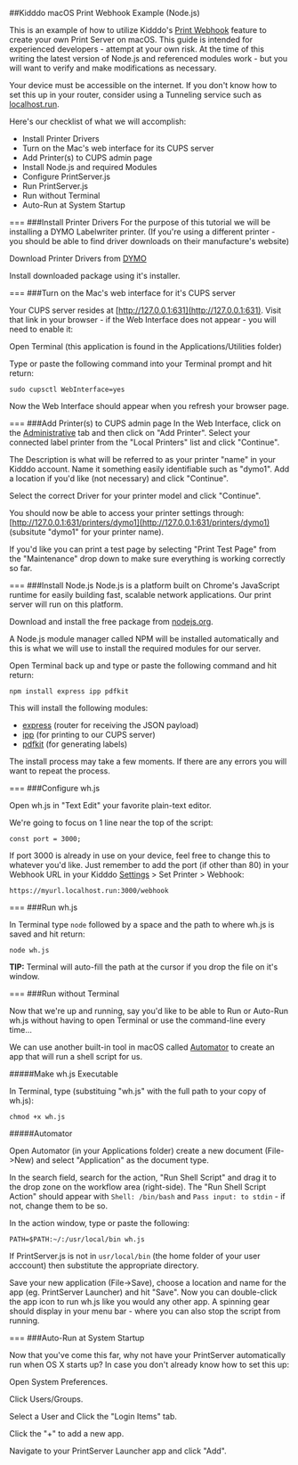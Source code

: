 ##Kidddo macOS Print Webhook Example (Node.js)

This is an example of how to utilize Kidddo's [Print Webhook](https://kidddo.com/print-webhook) feature to create your own Print Server on macOS. This guide is intended for experienced developers - attempt at your own risk. At the time of this writing the latest version of Node.js and referenced modules work - but you will want to verify and make modifications as necessary.

Your device must be accessible on the internet. If you don't know how to set this up in your router, consider using a Tunneling service such as [localhost.run](https://localhost.run).

Here's our checklist of what we will accomplish:

* Install Printer Drivers
* Turn on the Mac's web interface for its CUPS server
* Add Printer(s) to CUPS admin page
* Install Node.js and required Modules
* Configure PrintServer.js
* Run PrintServer.js
* Run without Terminal
* Auto-Run at System Startup

===
###Install Printer Drivers
For the purpose of this tutorial we will be installing a DYMO Labelwriter printer. (If you're using a different printer - you should be able to find driver downloads on their manufacture's website)

Download Printer Drivers from [DYMO](https://www.dymo.com/compatibility-chart.html)

Install downloaded package using it's installer.

===
###Turn on the Mac's web interface for it's CUPS server

Your CUPS server resides at [http://127.0.0.1:631](http://127.0.0.1:631). Visit that link in your browser - if the Web Interface does not appear - you will need to enable it:

Open Terminal (this application is found in the Applications/Utilities folder)

Type or paste the following command into your Terminal prompt and hit return:

    sudo cupsctl WebInterface=yes

Now the Web Interface should appear when you refresh your browser page.

===
###Add Printer(s) to CUPS admin page
In the Web Interface, click on the [Administrative](http://127.0.0.1:631/admin) tab and then click on "Add Printer". Select your connected label printer from the "Local Printers" list and click "Continue".

The Description is what will be referred to as your printer "name" in your Kidddo account. Name it something easily identifiable such as "dymo1". Add a location if you'd like (not necessary) and click "Continue".

Select the correct Driver for your printer model and click "Continue".

You should now be able to access your printer settings through: [http://127.0.0.1:631/printers/dymo1](http://127.0.0.1:631/printers/dymo1) (subsitute "dymo1" for your printer name).

If you'd like you can print a test page by selecting "Print Test Page" from the "Maintenance" drop down to make sure everything is working correctly so far.

===
###Install Node.js
Node.js is a platform built on Chrome's JavaScript runtime for easily building fast, scalable network applications. Our print server will run on this platform.

Download and install the free package from [nodejs.org](http://nodejs.org).

A Node.js module manager called NPM will be installed automatically and this is what we will use to install the required modules for our server.

Open Terminal back up and type or paste the following command and hit return:

    npm install express ipp pdfkit

This will install the following modules:

* [express](https://npmjs.org/package/ibtrealtimesjnode) (router for receiving the JSON payload)
* [ipp](https://npmjs.org/package/ipp) (for printing to our CUPS server)
* [pdfkit](https://npmjs.org/package/pdfkit) (for generating labels)

The install process may take a few moments. If there are any errors you will want to repeat the process.

===
###Configure wh.js

Open wh.js in "Text Edit" your favorite plain-text editor.

We're going to focus on 1 line near the top of the script: 

    const port = 3000;

If port 3000 is already in use on your device, feel free to change this to whatever you'd like. Just remember to add the port (if other than 80) in your Webhook URL in your Kidddo [Settings](https://kidddo.com/admin#settings) > Set Printer > Webhook:

	https://myurl.localhost.run:3000/webhook


===
###Run wh.js

In Terminal type `node` followed by a space and the path to where wh.js is saved and hit return:

    node wh.js

**TIP:** Terminal will auto-fill the path at the cursor if you drop the file on it's window.

===
###Run without Terminal

Now that we're up and running, say you'd like to be able to Run or Auto-Run wh.js without having to open Terminal or use the command-line every time...

We can use another built-in tool in macOS called [Automator](http://www.macosxautomation.com/automator/) to create an app that will run a shell script for us.

#####Make wh.js Executable

In Terminal, type (substituing "wh.js" with the full path to your copy of wh.js):

    chmod +x wh.js

#####Automator

Open Automator (in your Applications folder) create a new document (File->New) and select "Application" as the document type.

In the search field, search for the action, "Run Shell Script" and drag it to the drop zone on the workflow area (right-side). The "Run Shell Script Action" should appear with `Shell: /bin/bash` and `Pass input: to stdin` - if not, change them to be so.

In the action window, type or paste the following:

    PATH=$PATH:~/:/usr/local/bin wh.js

If PrintServer.js is not in `usr/local/bin` (the home folder of your user acccount) then substitute the appropriate directory.

Save your new application (File->Save), choose a location and name for the app (eg. PrintServer Launcher) and hit "Save". Now you can double-click the app icon to run wh.js like you would any other app. A spinning gear should display in your menu bar - where you can also stop the script from running.

===
###Auto-Run at System Startup

Now that you've come this far, why not have your PrintServer automatically run when OS X starts up? In case you don't already know how to set this up:

Open System Preferences.

Click Users/Groups.

Select a User and Click the "Login Items" tab.

Click the "+" to add a new app.

Navigate to your PrintServer Launcher app and click "Add".
